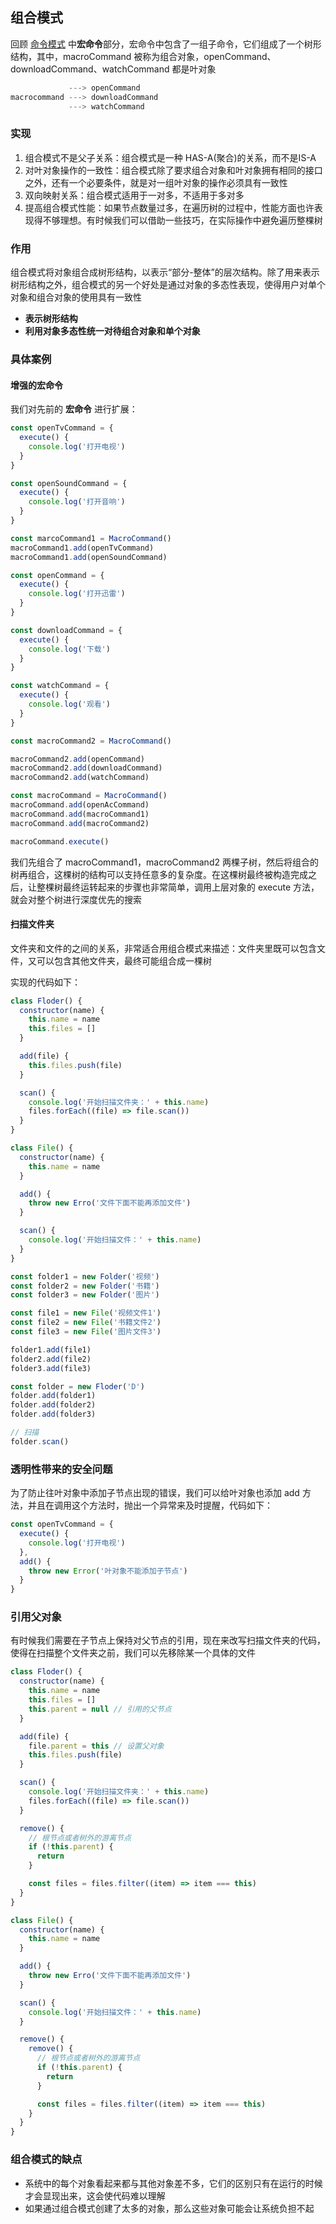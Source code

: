 ## 组合模式
回顾 [命令模式](./command.md) 中**宏命令**部分，宏命令中包含了一组子命令，它们组成了一个树形结构，其中，macroCommand 被称为组合对象，openCommand、downloadCommand、watchCommand 都是叶对象

```js
             ---> openCommand
macrocommand ---> downloadCommand
             ---> watchCommand
```

### 实现
1. 组合模式不是父子关系：组合模式是一种 HAS-A(聚合)的关系，而不是IS-A
2. 对叶对象操作的一致性：组合模式除了要求组合对象和叶对象拥有相同的接口之外，还有一个必要条件，就是对一组叶对象的操作必须具有一致性
3. 双向映射关系：组合模式适用于一对多，不适用于多对多
4. 提高组合模式性能：如果节点数量过多，在遍历树的过程中，性能方面也许表现得不够理想。有时候我们可以借助一些技巧，在实际操作中避免遍历整棵树

### 作用
组合模式将对象组合成树形结构，以表示“部分-整体”的层次结构。除了用来表示树形结构之外，组合模式的另一个好处是通过对象的多态性表现，使得用户对单个对象和组合对象的使用具有一致性

- **表示树形结构**
- **利用对象多态性统一对待组合对象和单个对象**

### 具体案例

#### 增强的宏命令
我们对先前的 **宏命令** 进行扩展：

```js
const openTvCommand = {
  execute() {
    console.log('打开电视')
  }
}

const openSoundCommand = {
  execute() {
    console.log('打开音响')
  }
}

const marcoCommand1 = MacroCommand()
macroCommand1.add(openTvCommand)
macroCommand1.add(openSoundCommand)

const openCommand = {
  execute() {
    console.log('打开迅雷')
  }
}

const downloadCommand = {
  execute() {
    console.log('下载')
  }
}

const watchCommand = {
  execute() {
    console.log('观看')
  }
}

const macroCommand2 = MacroCommand()

macroCommand2.add(openCommand)
macroCommand2.add(downloadCommand)
macroCommand2.add(watchCommand)

const macroCommand = MacroCommand()
macroCommand.add(openAcCommand)
macroCommand.add(macroCommand1)
macroCommand.add(macroCommand2)

macroCommand.execute()
```

我们先组合了 macroCommand1，macroCommand2 两棵子树，然后将组合的树再组合，这棵树的结构可以支持任意多的复杂度。在这棵树最终被构造完成之后，让整棵树最终运转起来的步骤也非常简单，调用上层对象的 execute 方法，就会对整个树进行深度优先的搜索

#### 扫描文件夹
文件夹和文件的之间的关系，非常适合用组合模式来描述：文件夹里既可以包含文件，又可以包含其他文件夹，最终可能组合成一棵树

实现的代码如下：
```js
class Floder() {
  constructor(name) {
    this.name = name
    this.files = []
  }

  add(file) {
    this.files.push(file)
  }

  scan() {
    console.log('开始扫描文件夹：' + this.name)
    files.forEach((file) => file.scan())
  }
}

class File() {
  constructor(name) {
    this.name = name
  }

  add() {
    throw new Erro('文件下面不能再添加文件')
  }

  scan() {
    console.log('开始扫描文件：' + this.name)
  }
}

const folder1 = new Folder('视频')
const folder2 = new Folder('书籍')
const folder3 = new Folder('图片')

const file1 = new File('视频文件1')
const file2 = new File('书籍文件2')
const file3 = new File('图片文件3')

folder1.add(file1)
folder2.add(file2)
folder3.add(file3)

const folder = new Floder('D')
folder.add(folder1)
folder.add(folder2)
folder.add(folder3)

// 扫描
folder.scan()
```

### 透明性带来的安全问题
为了防止往叶对象中添加子节点出现的错误，我们可以给叶对象也添加 add 方法，并且在调用这个方法时，抛出一个异常来及时提醒，代码如下：

```js
const openTvCommand = {
  execute() {
    console.log('打开电视')
  },
  add() {
    throw new Error('叶对象不能添加子节点')
  }
}
```

### 引用父对象
有时候我们需要在子节点上保持对父节点的引用，现在来改写扫描文件夹的代码，使得在扫描整个文件夹之前，我们可以先移除某一个具体的文件

```js
class Floder() {
  constructor(name) {
    this.name = name
    this.files = []
    this.parent = null // 引用的父节点
  }

  add(file) {
    file.parent = this // 设置父对象
    this.files.push(file)
  }

  scan() {
    console.log('开始扫描文件夹：' + this.name)
    files.forEach((file) => file.scan())
  }

  remove() {
    // 根节点或者树外的游离节点
    if (!this.parent) {
      return
    }

    const files = files.filter((item) => item === this)
  }
}

class File() {
  constructor(name) {
    this.name = name
  }

  add() {
    throw new Erro('文件下面不能再添加文件')
  }

  scan() {
    console.log('开始扫描文件：' + this.name)
  }

  remove() {
    remove() {
      // 根节点或者树外的游离节点
      if (!this.parent) {
        return
      }

      const files = files.filter((item) => item === this)
    }
  }
}
```

### 组合模式的缺点
- 系统中的每个对象看起来都与其他对象差不多，它们的区别只有在运行的时候才会显现出来，这会使代码难以理解
- 如果通过组合模式创建了太多的对象，那么这些对象可能会让系统负担不起

